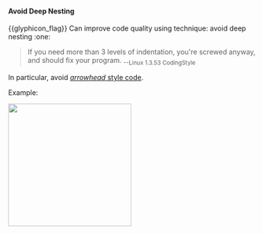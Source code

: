 <div id="title">

#### Avoid Deep Nesting

<span id="prereqs"></span>

</div>
<span id="outcomes">{{glyphicon_flag}} Can improve code quality using technique: avoid deep nesting  :one:</span>

<div id="body">

>If you need more than 3 levels of indentation, you're screwed anyway, and should fix your program. <sub>--Linux 1.3.53 CodingStyle</sub>

In particular, avoid [_arrowhead_ style code](https://blog.codinghorror.com/flattening-arrow-code/).

<tip-box>

Example:

<img src="{{baseUrl}}/codeQuality/maximiseReadability/basic/avoidDeepNesting/images/arrowheadStyle.png" height="250" />
<p/>

</tip-box>

</div>

<div id="extras">
</div>